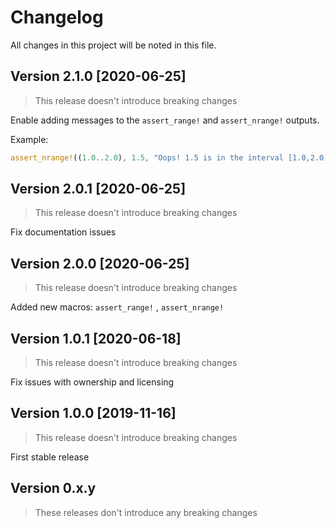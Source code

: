 # Changelog
All changes in this project will be noted in this file.

## Version 2.1.0 [2020-06-25]

> This release doesn't introduce breaking changes

Enable adding messages to the `assert_range!` and `assert_nrange!` outputs.

Example:

``` rust
assert_nrange!((1.0..2.0), 1.5, "Oops! 1.5 is in the interval [1.0,2.0)")
```

## Version 2.0.1 [2020-06-25]

> This release doesn't introduce breaking changes

Fix documentation issues

## Version 2.0.0 [2020-06-25]

> This release doesn't introduce breaking changes

Added new macros: `assert_range!` , `assert_nrange!` 

## Version 1.0.1 [2020-06-18]

> This release doesn't introduce breaking changes

Fix issues with ownership and licensing

## Version 1.0.0 [2019-11-16]

> This release doesn't introduce breaking changes

First stable release

## Version 0.x.y

> These releases don't introduce any breaking changes
